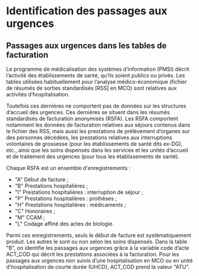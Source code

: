 # Identification des passages aux urgences

## Passages aux urgences dans les tables de facturation

Le programme de médicalisation des systèmes d’information (PMSI) décrit l’activité des établissements de santé, qu’ils soient publics ou privés. Les tables utilisées habituellement pour l’analyse médico-économique (fichier de résumés de sorties standardisés [RSS] en MCO) sont relatives aux activités d’hospitalisation. 

Toutefois ces dernières ne comportent pas de données sur les structures d’accueil des urgences. Ces dernières se situent dans les résumés standardisés de facturation anonymisés (RSFA). Les RSFA comportent notamment les données de facturation relatives aux séjours contenus dans le fichier des RSS, mais aussi les prestations de prélèvement d’organes sur des personnes décédées, les prestations relatives aux interruptions volontaires de grossesse (pour les établissements de santé dits ex-DG), etc., ainsi que les soins dispensés dans les services et les unités d’accueil et de traitement des urgences (pour tous les établissements de santé).

Chaque RSFA est un ensemble d'enregistrements :
- "A" Début de facture ;
- "B" Prestations hospitalières ;
- "I" Prestations hospitalières : interruption de séjour ;
- "P" Prestations hospitalières : prothèses ;
- "H" Prestations hospitalières : médicaments ;
- "C" Honoraires ;
- "M" CCAM ;
- "L" Codage affiné des actes de biologie.

Parmi ces enregistrements, seuls le début de facture est systématiquement produit. Les autres le sont ou non selon les soins dispensés. Dans la table "B", on identifie les passages aux urgences grâce à la variable code d’acte ACT\_COD qui décrit les prestations associées à la facturation. Pour les passages aux urgences non suivis d’une hospitalisation en MCO ou en unité d’hospitalisation de courte durée (UHCD), ACT_COD prend la valeur "ATU".
